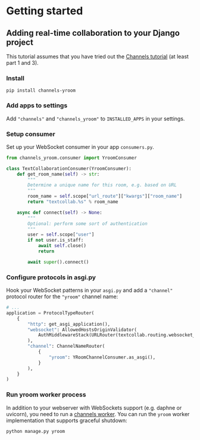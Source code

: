 # Getting started

## Adding real-time collaboration to your Django project

This tutorial assumes that you have tried out the [Channels tutorial](https://channels.readthedocs.io/en/stable/tutorial/index.html) (at least part 1 and 3).

### Install

```
pip install channels-yroom
```

### Add apps to settings

Add `"channels"` and `"channels_yroom"` to `INSTALLED_APPS` in your settings.

### Setup consumer

Set up your WebSocket consumer in your app `consumers.py`.

```python
from channels_yroom.consumer import YroomConsumer

class TextCollaborationConsumer(YroomConsumer):
    def get_room_name(self) -> str:
        """
        Determine a unique name for this room, e.g. based on URL
        """
        room_name = self.scope["url_route"]["kwargs"]["room_name"]
        return "textcollab.%s" % room_name

    async def connect(self) -> None:
        """
        Optional: perform some sort of authentication
        """
        user = self.scope["user"]
        if not user.is_staff:
            await self.close()
            return

        await super().connect()
```

### Configure protocols in asgi.py

Hook your WebSocket patterns in your `asgi.py` and add a `"channel"` protocol router for the `"yroom"` channel name:

```python
# ...
application = ProtocolTypeRouter(
    {
        "http": get_asgi_application(),
        "websocket": AllowedHostsOriginValidator(
            AuthMiddlewareStack(URLRouter(textcollab.routing.websocket_urlpatterns))
        ),
        "channel": ChannelNameRouter(
            {
                "yroom": YRoomChannelConsumer.as_asgi(),
            }
        ),
    }
)
```

### Run yroom worker process

In addition to your webserver with WebSockets support (e.g. daphne or uvicorn), you need to run a [channels worker](https://channels.readthedocs.io/en/stable/topics/worker.html). You can run the `yroom` worker implementation that supports graceful shutdown:

```sh
python manage.py yroom
```